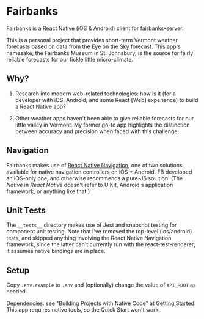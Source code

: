 # Fairbanks

Fairbanks is a React Native (iOS & Android) client for fairbanks-server.

This is a personal project that provides short-term Vermont weather forecasts based on data from the Eye on the Sky forecast. This app's namesake, the Fairbanks Museum in St. Johnsbury, is the source for fairly reliable forecasts for our fickle little micro-climate.

## Why?

1. Research into modern web-related technologies: how is it (for a developer with iOS, Android, and some React [Web] experience) to build a React Native app?

2. Other weather apps haven't been able to give reliable forecasts for our little valley in Vermont. My former go-to app highlights the distinction between accuracy and precision when faced with this challenge.

## Navigation

Fairbanks makes use of [React Native Navigation](https://wix.github.io/react-native-navigation/), one of two solutions available for native navigation controllers on iOS + Android. FB developed an iOS-only one, and otherwise recommends a pure-JS solution. (The *Native* in *React Native* doesn't refer to UIKit, Android's application framework, or anything like that.)

## Unit Tests

The `__tests__` directory makes use of Jest and snapshot testing for component unit testing. Note that I've removed the top-level (ios/android) tests, and skipped anything involving the React Native Navigation framework, since the latter can't currently run with the react-test-renderer; it assumes native bindings are in place.

## Setup

Copy `.env.example` to `.env` and (optionally) change the value of `API_ROOT` as needed.

Dependencies: see "Building Projects with Native Code" at [Getting Started](https://facebook.github.io/react-native/docs/getting-started.html). This app requires native tools, so the Quick Start won't work.
